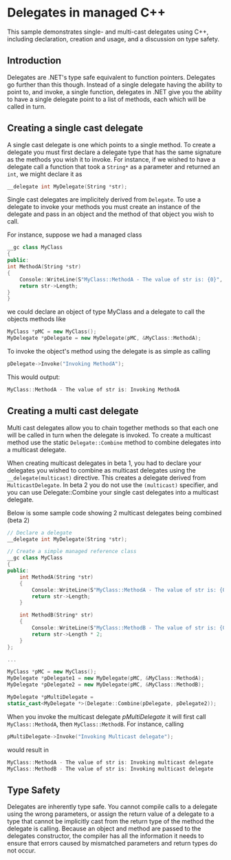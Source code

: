 # Delegates in managed C++

This sample demonstrates single- and multi-cast delegates using C++, including declaration, creation and usage, and a discussion on type safety.
<!-- Download Links -->



## Introduction

Delegates are .NET's type safe equivalent to function pointers.
Delegates go further than this though. Instead of a single 
delegate having the ability to point to, and invoke, a single
function, delegates in .NET give you the ability to have a single
delegate point to a list of methods, each which will be called in 
turn.

## Creating a single cast delegate

A single cast delegate is one which points to a single method. To 
create a delegate you must first declare a delegate type that
has the same signature as the methods you wish it to invoke. For
instance, if we wished to have a delegate call a function that took
a `String*` as a parameter and returned an `int`, we might declare it
as

```cpp
__delegate int MyDelegate(String *str);
```

Single cast delegates are implicitely derived from `Delegate`.
To use a delegate to invoke your methods you must create an instance
of the delegate and pass in an object and the method of that object
you wish to call.

For instance, suppose we had a managed class

```cpp
__gc class MyClass 
{
public:
int MethodA(String *str) 
{
    Console::WriteLine(S"MyClass::MethodA - The value of str is: {0}", str);
    return str->Length;
}
}
```

we could declare an object of type MyClass and a delegate to call the
objects methods like

```cpp
MyClass *pMC = new MyClass();
MyDelegate *pDelegate = new MyDelegate(pMC, &MyClass::MethodA);
```

To invoke the object's method using the delegate is as simple as calling

```cpp
pDelegate->Invoke("Invoking MethodA");
```



This would output:

```cpp
MyClass::MethodA - The value of str is: Invoking MethodA
```

## Creating a multi cast delegate

Multi cast delegates allow you to chain together methods so that each one
will be called in turn when the delegate is invoked. To create a multicast
method use the static `Delegate::Combine` method to combine delegates 
into a multicast delegate.

When creating multicast delegates in beta 1, you had to declare your delegates
you wished to combine as multicast delegates using the 
`__delegate(multicast)` directive. This creates a delegate
derived from `MulticastDelegate`. In beta 2 you do not use the 
`(multicast)` specifier, and you can use Delegate::Combine
your single cast delegates into a multicast delegate.

Below is some sample code showing 2 multicast delegates being combined (beta 2)

```cpp
// Declare a delegate
__delegate int MyDelegate(String *str);

// Create a simple managed reference class
__gc class MyClass 
{
public:
    int MethodA(String *str) 
    {
        Console::WriteLine(S"MyClass::MethodA - The value of str is: {0}", str);
        return str->Length;
    }

    int MethodB(String* str) 
    {
        Console::WriteLine(S"MyClass::MethodB - The value of str is: {0}", str);
        return str->Length * 2;
    }
};

...

MyClass *pMC = new MyClass();
MyDelegate *pDelegate1 = new MyDelegate(pMC, &MyClass::MethodA);
MyDelegate *pDelegate2 = new MyDelegate(pMC, &MyClass::MethodB);

MyDelegate *pMultiDelegate = 
static_cast<MyDelegate *>(Delegate::Combine(pDelegate, pDelegate2));
```

When you invoke the multicast delegate *pMultiDelegate* it will first call
`MyClass::MethodA`, then `MyClass::MethodB`. For instance,
calling

```cpp
pMultiDelegate->Invoke("Invoking Multicast delegate");
```

would result in

```cpp
MyClass::MethodA - The value of str is: Invoking multicast delegate
MyClass::MethodB - The value of str is: Invoking multicast delegate
```

## Type Safety

Delegates are inherently type safe. You cannot compile calls to a delegate 
using the wrong parameters, or assign the return value of a delegate to a
type that cannot be implicitly cast from the return type of the method the
delegate is calling. Because an object and method are passed to the delegates
constructor, the compiler has all the information it needs to ensure that
errors caused by mismatched parameters and return types do not occur.
